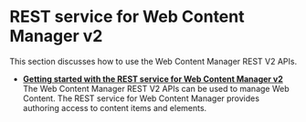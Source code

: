 # REST service for Web Content Manager v2

This section discusses how to use the Web Content Manager REST V2 APIs. 

-   **[Getting started with the REST service for Web Content Manager v2](wcm_rest_v2_starting.md)**   
The Web Content Manager REST V2 APIs can be used to manage Web Content. The REST service for Web Content Manager provides authoring access to content items and elements.
